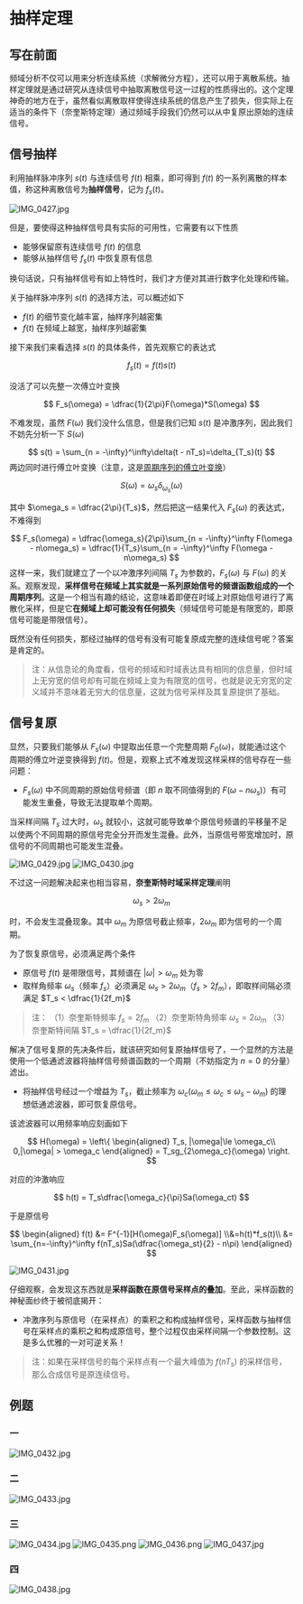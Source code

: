 # 抽样定理

## 写在前面

频域分析不仅可以用来分析连续系统（求解微分方程），还可以用于离散系统。抽样定理就是通过研究从连续信号中抽取离散信号这一过程的性质得出的。这个定理神奇的地方在于，虽然看似离散取样使得连续系统的信息产生了损失，但实际上在适当的条件下（奈奎斯特定理）通过频域手段我们仍然可以从中复原出原始的连续信号。

## 信号抽样

利用抽样脉冲序列 $s(t)$ 与连续信号 $f(t)$ 相乘，即可得到 $f(t)$ 的一系列离散的样本值，称这种离散信号为**抽样信号**，记为 $f_s(t)$。

![IMG_0427.jpg](http://image.tjzfile.xyz/images/2023/02/01/IMG_0427.jpg)

但是，要使得这种抽样信号具有实际的可用性，它需要有以下性质

- 能够保留原有连续信号 $f(t)$ 的信息
- 能够从抽样信号 $f_s(t)$ 中恢复原有信息

换句话说，只有抽样信号有如上特性时，我们才方便对其进行数字化处理和传输。

关于抽样脉冲序列 $s(t)$ 的选择方法，可以概述如下

- $f(t)$ 的细节变化越丰富，抽样序列越密集
- $f(t)$ 在频域上越宽，抽样序列越密集

接下来我们来看选择 $s(t)$ 的具体条件，首先观察它的表达式

$$
f_s(t) = f(t)s(t)
$$

没活了可以先整一次傅立叶变换

$$
F_s(\omega) = \dfrac{1}{2\pi}F(\omega)*S(\omega)
$$

不难发现，虽然 $F(\omega)$ 我们没什么信息，但是我们已知 $s(t)$ 是冲激序列，因此我们不妨先分析一下 $S(\omega)$

$$
s(t) = \sum_{n = -\infty}^\infty\delta(t - nT_s)=\delta_{T_s}(t)
$$
两边同时进行傅立叶变换（注意，这是[周期序列的傅立叶变换](信号与系统/第三章/周期信号的傅里叶变换.md)）

$$
S(\omega) = \omega_s\delta_{\omega_s}(\omega)
$$

其中 $\omega_s = \dfrac{2\pi}{T_s}$，然后把这一结果代入 $F_s(\omega)$ 的表达式，不难得到

$$
F_s(\omega) = \dfrac{\omega_s}{2\pi}\sum_{n = -\infty}^\infty F(\omega - n\omega_s) = \dfrac{1}{T_s}\sum_{n = -\infty}^\infty F(\omega - n\omega_s)
$$
这样一来，我们就建立了一个以冲激序列间隔 $T_s$ 为参数的，$F_s(\omega)$ 与 $F(\omega)$ 的关系。观察发现，**采样信号在频域上其实就是一系列原始信号的频谱函数组成的一个周期序列**。这是一个相当有趣的结论，这意味着即便在时域上对原始信号进行了离散化采样，但是它**在频域上却可能没有任何损失**（频域信号可能是有限宽的，即原信号可能是带限信号）。

既然没有任何损失，那经过抽样的信号有没有可能复原成完整的连续信号呢？答案是肯定的。

> 注：从信息论的角度看，信号的频域和时域表达具有相同的信息量，但时域上无穷宽的信号却有可能在频域上变为有限宽的信号，也就是说无穷宽的定义域并不意味着无穷大的信息量，这就为信号采样及其复原提供了基础。

## 信号复原

显然，只要我们能够从 $F_s(\omega)$ 中提取出任意一个完整周期 $F_0(\omega)$，就能通过这个周期的傅立叶逆变换得到 $f(t)$。但是，观察上式不难发现这样采样的信号存在一些问题：

- $F_s(\omega)$ 中不同周期的原始信号频谱（即 $n$ 取不同值得到的 $F(\omega - n\omega_s)$）有可能发生重叠，导致无法提取单个周期。

当采样间隔 $T_s$ 过大时，$\omega_s$ 就较小，这就可能导致单个原信号频谱的平移量不足以使两个不同周期的原信号完全分开而发生混叠。此外，当原信号带宽增加时，原信号的不同周期也可能发生混叠。

![IMG_0429.jpg](http://image.tjzfile.xyz/images/2023/02/01/IMG_0429.jpg)
![IMG_0430.jpg](http://image.tjzfile.xyz/images/2023/02/01/IMG_0430.jpg)

不过这一问题解决起来也相当容易，**奈奎斯特时域采样定理**阐明

$$
\omega_s > 2\omega_m
$$

时，不会发生混叠现象。其中 $\omega_m$ 为原信号截止频率，$2\omega_m$ 即为信号的一个周期。

为了恢复原信号，必须满足两个条件

- 原信号 $f(t)$ 是带限信号，其频谱在 $|\omega|> \omega_m$ 处为零
- 取样角频率 $\omega_s$（频率 $f_s$）必须满足 $\omega_s>2\omega_m$（$f_s>2f_m$），即取样间隔必须满足 $T_s < \dfrac{1}{2f_m}$

> 注：
> （1）奈奎斯特频率 $f_s = 2f_m$
> （2）奈奎斯特角频率 $\omega_s=2\omega_m$
> （3）奈奎斯特间隔 $T_s = \dfrac{1}{2f_m}$

解决了信号复原的先决条件后，就该研究如何复原抽样信号了，一个显然的方法是使用一个低通滤波器将抽样信号频谱函数的一个周期（不妨指定为 $n=0$ 的分量）滤出。

- 将抽样信号经过一个增益为 $T_s$，截止频率为 $\omega_c(\omega_m\le \omega_c\le \omega_s-\omega_m)$ 的理想低通滤波器，即可恢复原信号。

该滤波器可以用频率响应刻画如下

$$
H(\omega) = \left\{
\begin{aligned}
T_s, |\omega|\le \omega_c\\
0,|\omega| > \omega_c
\end{aligned}
= T_sg_{2\omega_c}(\omega)
\right.
$$

对应的沖激响应

$$
h(t) = T_s\dfrac{\omega_c}{\pi}Sa(\omega_ct)
$$

于是原信号

$$
\begin{aligned}
f(t) &= F^{-1}[H(\omega)F_s(\omega)]
\\&=h(t)*f_s(t)\\
&= \sum_{n=-\infty}^\infty f(nT_s)Sa(\dfrac{\omega_st}{2} - n\pi)
\end{aligned}
$$

![IMG_0431.jpg](http://image.tjzfile.xyz/images/2023/02/01/IMG_0431.jpg)

仔细观察，会发现这东西就是**采样函数在原信号采样点的叠加**。至此，采样函数的神秘面纱终于被彻底揭开：

- 冲激序列与原信号（在采样点）的乘积之和构成抽样信号，采样函数与抽样信号在采样点的乘积之和构成原信号，整个过程仅由采样间隔一个参数控制。这是多么优雅的一对可逆关系！

> 注：如果在采样信号的每个采样点有一个最大峰值为 $f(nT_s)$ 的采样信号，那么合成信号是原连续信号。

## 例题

### 一

![IMG_0432.jpg](http://image.tjzfile.xyz/images/2023/02/01/IMG_0432.jpg)

### 二

![IMG_0433.jpg](http://image.tjzfile.xyz/images/2023/02/01/IMG_0433.jpg)

### 三

![IMG_0434.jpg](http://image.tjzfile.xyz/images/2023/02/01/IMG_0434.jpg)
![IMG_0435.png](http://image.tjzfile.xyz/images/2023/02/01/IMG_0435.png)
![IMG_0436.png](http://image.tjzfile.xyz/images/2023/02/01/IMG_0436.png)
![IMG_0437.jpg](http://image.tjzfile.xyz/images/2023/02/01/IMG_0437.jpg)

### 四

![IMG_0438.jpg](http://image.tjzfile.xyz/images/2023/02/01/IMG_0438.jpg)